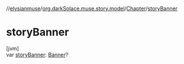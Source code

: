 //[elysianmuse](../../../index.md)/[org.darkSolace.muse.story.model](../index.md)/[Chapter](index.md)/[storyBanner](story-banner.md)

# storyBanner

[jvm]\
var [storyBanner](story-banner.md): [Banner](../-banner/index.md)?
